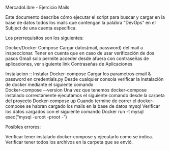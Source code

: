 MercadoLibre - Ejercicio Mails

Este documento describe cómo ejecutar el script para buscar y cargar en la base de datos todos los mails que contengan la palabra “DevOps” en el Subject de una cuenta específica.

Los prerrequisitos son los siguientes:

Docker/Docker Compose
Cargar datos(mail, password) del mail a inspeccionar. Tener en cuenta que en caso de usar verificación de dos pasos Gmail solo permite acceder desde afuera con contraseñas de aplicaciones, ver siguiente link Contraseñas de Aplicaciones

Instalacion ::
Instalar Docker-compose
Cargar los parametros email & password en credentials.py
Desde cualquier consola verificar la instalación de docker mediante el siguiente comando	
Docker-compose --version
Una vez que tenemos docker-compose instalado correctamente ejecutamos el siguiente comando desde la carpeta del proyecto
		Docker-compose up
Cuando termine de correr el docker-compose se habran cargado los mails en la base de datos mysql
Verificar los datos cargados con el siguiente comando
		Docker run -t mysql exec(“mysql -uroot -proot -”)

Posibles errores:

Verificar tener instalado docker-compose y ejecutarlo como se indica. Verificar tener todos los archivos en la carpeta que se envió. 
